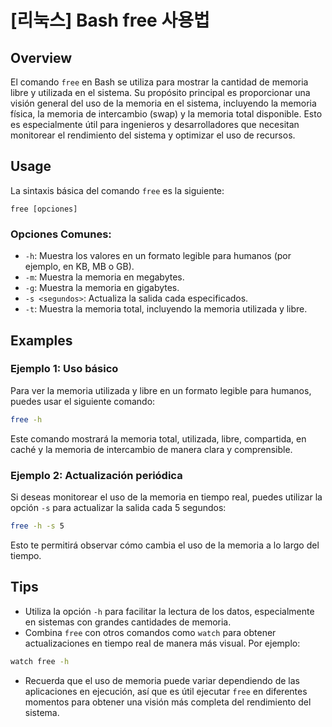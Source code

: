 # [리눅스] Bash free 사용법

## Overview
El comando `free` en Bash se utiliza para mostrar la cantidad de memoria libre y utilizada en el sistema. Su propósito principal es proporcionar una visión general del uso de la memoria en el sistema, incluyendo la memoria física, la memoria de intercambio (swap) y la memoria total disponible. Esto es especialmente útil para ingenieros y desarrolladores que necesitan monitorear el rendimiento del sistema y optimizar el uso de recursos.

## Usage
La sintaxis básica del comando `free` es la siguiente:

```
free [opciones]
```

### Opciones Comunes:
- `-h`: Muestra los valores en un formato legible para humanos (por ejemplo, en KB, MB o GB).
- `-m`: Muestra la memoria en megabytes.
- `-g`: Muestra la memoria en gigabytes.
- `-s <segundos>`: Actualiza la salida cada <segundos> especificados.
- `-t`: Muestra la memoria total, incluyendo la memoria utilizada y libre.

## Examples
### Ejemplo 1: Uso básico
Para ver la memoria utilizada y libre en un formato legible para humanos, puedes usar el siguiente comando:

```bash
free -h
```

Este comando mostrará la memoria total, utilizada, libre, compartida, en caché y la memoria de intercambio de manera clara y comprensible.

### Ejemplo 2: Actualización periódica
Si deseas monitorear el uso de la memoria en tiempo real, puedes utilizar la opción `-s` para actualizar la salida cada 5 segundos:

```bash
free -h -s 5
```

Esto te permitirá observar cómo cambia el uso de la memoria a lo largo del tiempo.

## Tips
- Utiliza la opción `-h` para facilitar la lectura de los datos, especialmente en sistemas con grandes cantidades de memoria.
- Combina `free` con otros comandos como `watch` para obtener actualizaciones en tiempo real de manera más visual. Por ejemplo:

```bash
watch free -h
```

- Recuerda que el uso de memoria puede variar dependiendo de las aplicaciones en ejecución, así que es útil ejecutar `free` en diferentes momentos para obtener una visión más completa del rendimiento del sistema.